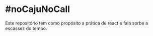 # #noCajuNoCall

Este repositório tem como propósito a prática de react e fala sorbe a escassez do tempo.